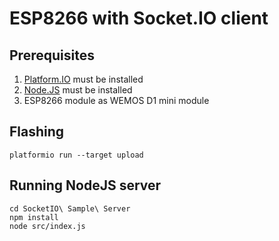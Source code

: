 # ESP8266 with Socket.IO client

## Prerequisites

1. [Platform.IO](https://docs.platformio.org/en/latest/) must be installed
2. [Node.JS](https://nodejs.org/) must be installed
3. ESP8266 module as WEMOS D1 mini module

## Flashing

```
platformio run --target upload
```

## Running NodeJS server

```
cd SocketIO\ Sample\ Server
npm install
node src/index.js
```